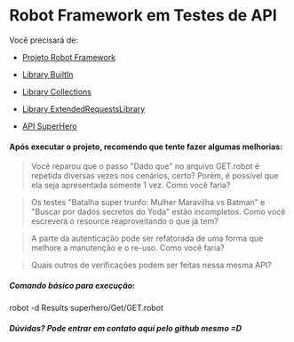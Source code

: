 Robot Framework em Testes de API
==================

Você precisará de:

- [Projeto Robot Framework](https://robotframework.org/)

- [Library BuiltIn](http://robotframework.org/robotframework/latest/libraries/BuiltIn.html)

- [Library Collections](http://robotframework.org/robotframework/latest/libraries/Collections.html)

- [Library ExtendedRequestsLibrary](https://rickypc.github.io/robotframework-extendedrequestslibrary/doc/ExtendedRequestsLibrary.html)

- [API SuperHero](http://superheroapi.com/)



#### Após executar o projeto, recomendo que tente fazer algumas melhorias:

> Você reparou que o passo "Dado que" no arquivo GET.robot é repetida diversas vezes nos cenários, certo? Porém, é possível que ela seja apresentada somente 1 vez. Como você faria?

> Os testes "Batalha super trunfo: Mulher Maravilha vs Batman" e "Buscar por dados secretos do Yoda" estão incompletos. Como você escreverá o resource reaproveitando o que já tem?

> A parte da autenticação pode ser refatorada de uma forma que melhore a manutenção e o re-uso. Como você faria?

> Quais outros de verificações podem ser feitas nessa mesma API?


##### Comando básico para execução:

robot -d Results superhero/Get/GET.robot

##### Dúvidas? Pode entrar em contato aqui pelo github mesmo =D
